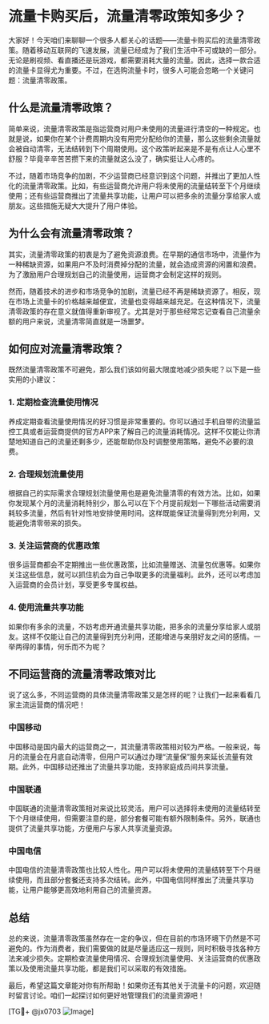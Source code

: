 # 流量卡购买后，流量清零政策知多少？

大家好！今天咱们来聊聊一个很多人都关心的话题——流量卡购买后的流量清零政策。随着移动互联网的飞速发展，流量已经成为了我们生活中不可或缺的一部分。无论是刷视频、看直播还是玩游戏，都需要消耗大量的流量。因此，选择一款合适的流量卡显得尤为重要。不过，在选购流量卡时，很多人可能会忽略一个关键问题：流量清零政策。

## 什么是流量清零政策？

简单来说，流量清零政策是指运营商对用户未使用的流量进行清空的一种规定。也就是说，如果你在某个计费周期内没有用完分配给你的流量，那么这些剩余流量就会被自动清零，无法结转到下个周期使用。这个政策听起来是不是有点让人心里不舒服？毕竟辛辛苦苦攒下来的流量就这么没了，确实挺让人心疼的。

不过，随着市场竞争的加剧，不少运营商已经意识到这个问题，并推出了更加人性化的流量清零政策。比如，有些运营商允许用户将未使用的流量结转至下个月继续使用；还有些运营商推出了流量共享功能，让用户可以把多余的流量分享给家人或朋友。这些措施无疑大大提升了用户体验。

## 为什么会有流量清零政策？

其实，流量清零政策的初衷是为了避免资源浪费。在早期的通信市场中，流量作为一种稀缺资源，如果用户不及时消费掉分配的流量，就会造成资源的闲置和浪费。为了激励用户合理规划自己的流量使用，运营商才会制定这样的规则。

然而，随着技术的进步和市场竞争的加剧，流量已经不再是稀缺资源了。相反，现在市场上流量卡的价格越来越便宜，流量也变得越来越充足。在这种情况下，流量清零政策的存在意义就值得重新审视了。尤其是对于那些经常忘记查看自己流量余额的用户来说，流量清零简直就是一场噩梦。

## 如何应对流量清零政策？

既然流量清零政策不可避免，那么我们该如何最大限度地减少损失呢？以下是一些实用的小建议：

### 1. 定期检查流量使用情况

养成定期查看流量使用情况的好习惯是非常重要的。你可以通过手机自带的流量监控工具或者运营商提供的官方APP来了解自己的流量消耗情况。这样不仅能让你清楚地知道自己的流量还剩多少，还能帮助你及时调整使用策略，避免不必要的浪费。

### 2. 合理规划流量使用

根据自己的实际需求合理规划流量使用也是避免流量清零的有效方法。比如，如果你发现某个月的流量消耗特别少，那么可以在下个月提前规划一下哪些活动需要消耗较多流量，然后有针对性地安排使用时间。这样既能保证流量得到充分利用，又能避免清零带来的损失。

### 3. 关注运营商的优惠政策

很多运营商都会不定期推出一些优惠政策，比如流量赠送、流量包优惠等。如果你关注这些信息，就可以抓住机会为自己争取更多的流量福利。此外，还可以考虑加入运营商的会员计划，享受更多专属权益。

### 4. 使用流量共享功能

如果你有多余的流量，不妨考虑开通流量共享功能，把多余的流量分享给家人或朋友。这样不仅能让自己的流量得到充分利用，还能增进与亲朋好友之间的感情。一举两得的事情，何乐而不为呢？

## 不同运营商的流量清零政策对比

说了这么多，不同运营商的具体流量清零政策又是怎样的呢？让我们一起来看看几家主流运营商的情况吧！

### 中国移动

中国移动是国内最大的运营商之一，其流量清零政策相对较为严格。一般来说，每月的流量会在月底自动清零，但用户可以通过办理“流量保”服务来延长流量有效期。此外，中国移动还推出了流量共享功能，支持家庭成员间共享流量。

### 中国联通

中国联通的流量清零政策相对来说比较灵活。用户可以选择将未使用的流量结转至下个月继续使用，但需要注意的是，部分套餐可能有额外限制条件。另外，联通也提供了流量共享功能，方便用户与家人共享流量资源。

### 中国电信

中国电信的流量清零政策也比较人性化。用户可以将未使用的流量结转至下个月继续使用，而且部分套餐还支持多次结转。此外，中国电信同样推出了流量共享功能，让用户能够更高效地利用自己的流量资源。

## 总结

总的来说，流量清零政策虽然存在一定的争议，但在目前的市场环境下仍然是不可避免的。作为消费者，我们需要做的就是尽量适应这一规则，同时积极寻找各种方法来减少损失。定期检查流量使用情况、合理规划流量使用、关注运营商的优惠政策以及使用流量共享功能，都是我们可以采取的有效措施。

最后，希望这篇文章能对你有所帮助！如果你还有其他关于流量卡的问题，欢迎随时留言讨论。咱们一起探讨如何更好地管理我们的流量资源吧！

[TG💪+ @jx0703 ![Image](https://github.com/user-attachments/assets/dbca1d08-cadb-493c-b0ec-ad6f7a83f270)]